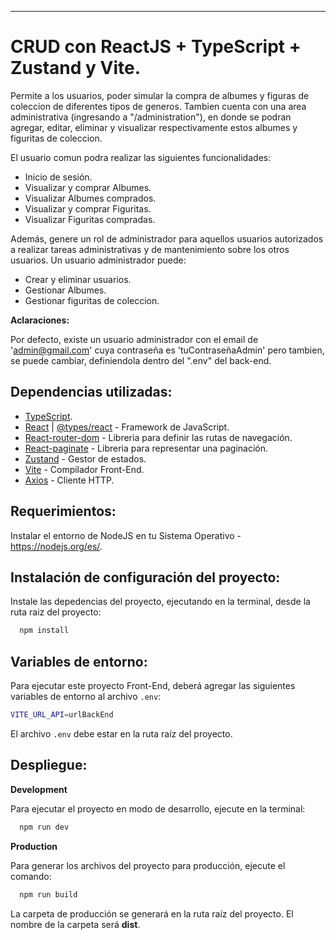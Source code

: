 ---------------------------------------------

# CRUD con ReactJS + TypeScript + Zustand y Vite. 

Permite a los usuarios, poder simular la compra de albumes y figuras de coleccion de diferentes tipos de generos. Tambien cuenta con una area administrativa (ingresando a "/administration"), en donde se podran agregar, editar, eliminar y visualizar respectivamente estos albumes y figuritas de coleccion.

El usuario comun podra realizar las siguientes funcionalidades:
 * Inicio de sesión. </li>
 * Visualizar y comprar Albumes.
 * Visualizar Albumes comprados. 
 * Visualizar y comprar Figuritas. 
 * Visualizar Figuritas compradas. 

Además, genere un rol de administrador para aquellos usuarios autorizados a realizar tareas administrativas y de mantenimiento sobre los otros usuarios. 
Un usuario administrador puede:
 * Crear y eliminar usuarios.
 * Gestionar Albumes.
 * Gestionar figuritas de coleccion.

**Aclaraciones:**

Por defecto, existe un usuario administrador con el email de 'admin@gmail.com' cuya contraseña es 'tuContraseñaAdmin' pero tambien, se puede cambiar, definiendola dentro del ".env" del back-end.

## Dependencias utilizadas:
 * [TypeScript](https://www.npmjs.com/package/typescript).
 * [React](https://react.dev/) | [@types/react](https://www.npmjs.com/package/@types/react) - Framework de JavaScript.
 * [React-router-dom](https://reactrouter.com/en/main) - Libreria para definir las rutas de navegación.
 * [React-paginate](https://www.npmjs.com/package/react-paginate) - Libreria para representar una paginación.
 * [Zustand](https://zustand-demo.pmnd.rs) - Gestor de estados.
 * [Vite](https://www.npmjs.com/package/vite) - Compilador Front-End.
 * [Axios](https://axios-http.com/docs/intro) - Cliente HTTP.

## Requerimientos:
Instalar el entorno de NodeJS en tu Sistema Operativo - https://nodejs.org/es/.

## Instalación de configuración del proyecto:

Instale las depedencias del proyecto, ejecutando en la terminal, desde la ruta raiz del proyecto:

```bash
  npm install
```

## Variables de entorno:

Para ejecutar este proyecto Front-End, deberá agregar las siguientes variables de entorno al archivo `.env`:

```bash
VITE_URL_API=urlBackEnd
```
El archivo `.env` debe estar en la ruta raíz del proyecto.


## Despliegue:

**Development**

Para ejecutar el proyecto en modo de desarrollo, ejecute en la terminal:

```bash
  npm run dev
```

**Production**

Para generar los archivos del proyecto para producción, ejecute el comando:

```bash
  npm run build
```
La carpeta de producción se generará en la ruta raíz del proyecto. El nombre de la carpeta será **dist**.

